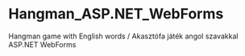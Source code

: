 # Hangman_ASP.NET_WebForms
Hangman game with English words / Akasztófa játék angol szavakkal ASP.NET WebForms
